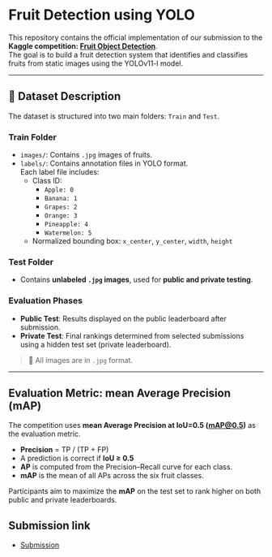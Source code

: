 # Fruit Detection using YOLO

This repository contains the official implementation of our submission to the **Kaggle competition: [Fruit Object Detection](https://www.kaggle.com/competitions/2425-ii-ait-3002-2-object-detection)**.  
The goal is to build a fruit detection system that identifies and classifies fruits from static images using the YOLOv11-l model.

---

## 📂 Dataset Description

The dataset is structured into two main folders: `Train` and `Test`.

### Train Folder
- `images/`: Contains `.jpg` images of fruits.
- `labels/`: Contains annotation files in YOLO format.  
  Each label file includes:
  - Class ID:
    - `Apple: 0`
    - `Banana: 1`
    - `Grapes: 2`
    - `Orange: 3`
    - `Pineapple: 4`
    - `Watermelon: 5`
  - Normalized bounding box: `x_center`, `y_center`, `width`, `height`

### Test Folder
- Contains **unlabeled `.jpg` images**, used for **public and private testing**.

### Evaluation Phases
- **Public Test**: Results displayed on the public leaderboard after submission.
- **Private Test**: Final rankings determined from selected submissions using a hidden test set (private leaderboard).

> 🔎 All images are in `.jpg` format.

---

## Evaluation Metric: mean Average Precision (mAP)

The competition uses **mean Average Precision at IoU=0.5 (mAP@0.5)** as the evaluation metric.

- **Precision** = TP / (TP + FP)
- A prediction is correct if **IoU ≥ 0.5**
- **AP** is computed from the Precision–Recall curve for each class.
- **mAP** is the mean of all APs across the six fruit classes.

Participants aim to maximize the **mAP** on the test set to rank higher on both public and private leaderboards.

## Submission link
- [Submission](https://www.kaggle.com/code/letien41/submission) 